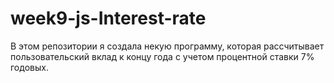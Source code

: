 # week9-js-Interest-rate

В этом репозитории я создала некую программу, которая рассчитывает пользовательский вклад к концу года с учетом процентной ставки 7% годовых.
